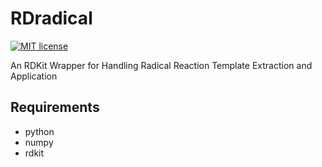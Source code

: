 # RDradical

[![MIT license](http://img.shields.io/badge/license-MIT-brightgreen.svg)](http://opensource.org/licenses/MIT)


An RDKit Wrapper for Handling Radical Reaction Template Extraction and Application

## Requirements
* python
* numpy
* rdkit
